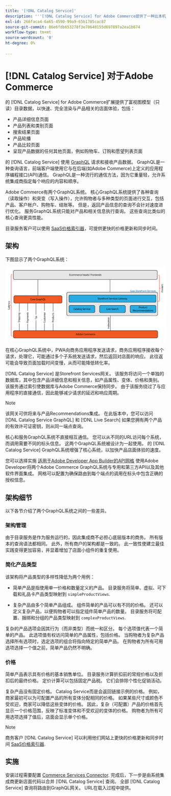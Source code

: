 ```yaml
---
title: '[!DNL Catalog Service]'
description: '''[!DNL Catalog Service] for Adobe Commerce提供了一种比本机Adobe Commerce GraphQL查询更快检索产品显示页面和产品列表页面内容的方法。'
exl-id: 266faca4-6a65-4590-99a9-65b1705cac87
source-git-commit: 86e6fdb653278f3e70640155d697897a2ea1b674
workflow-type: tm+mt
source-wordcount: '0'
ht-degree: 0%

---
```


# [!DNL Catalog Service] 对于Adobe Commerce

的 [!DNL Catalog Service] for Adobe Commerce扩展提供了富视图模型（只读）目录数据，以快速、完全渲染与产品相关的店面体验，包括：

* 产品详细信息页面
* 产品列表和类别页面
* 搜索结果页面
* 产品轮播
* 产品比较页面
* 呈现产品数据的任何其他页面，例如购物车、订购和愿望列表页面

的 [!DNL Catalog Service] 使用 [GraphQL](https://graphql.org/) 请求和接收产品数据。 GraphQL是一种查询语言，前端客户端使用它与在后端(如Adobe Commerce)上定义的应用程序编程接口(API)通信。 GraphQL是一种流行的通信方法，因为它重量轻，允许系统集成商指定每个响应的内容和顺序。

Adobe Commerce有两个GraphQL系统。 核心GraphQL系统提供了各种查询（读取操作）和突变（写入操作），允许购物者与多种类型的页面进行交互，包括产品、客户帐户、购物车、结账等。 但是，返回产品信息的查询不会针对速度进行优化。 服务GraphQL系统只能对产品和相关信息执行查询。 这些查询比类似的核心查询更具性能。

目录服务客户可以使用 [SaaS价格索引器](../price-index/index.md)，可提供更快的价格更新和同步时间。

## 架构

下图显示了两个GraphQL系统：

![目录架构图](assets/catalog-service-architecture.png)

在核心GraphQL系统中，PWA向商务应用程序发送请求，商务应用程序接收每个请求，处理它，可能通过多个子系统发送请求，然后返回对店面的响应。 此往返可能会导致页面加载时间变慢，从而可能降低转化率。

[!DNL Catalog Service] 是Storefront Services网关。 该服务将访问一个单独的数据库，其中包含产品详细信息和相关信息，如产品属性、变体、价格和类别。 该服务通过索引使数据库与Adobe Commerce保持同步。
由于该服务绕过了与应用程序的直接通信，因此能够减少请求的延迟和响应周期。

>[!NOTE]
>
>该网关可供将来与产品Recommendations集成。 在此版本中，您可以访问 [!DNL Catalog Service GraphQL] 和 [!DNL Live Search] 如果您拥有两个产品的有效许可证密钥，则从同一端点查询。

核心和服务GraphQL系统不直接相互通信。 您可以从不同的URL访问每个系统，而调用需要不同的标头信息。 这两个GraphQL系统被设计为一起使用。 的 [!DNL Catalog Service] GraphQL系统增强了核心系统，以加快产品店面体验的速度。

您可以选择实施 [适用于Adobe Developer App Builder的API网格](https://developer.adobe.com/graphql-mesh-gateway/) 使用Adobe Developer将两个Adobe Commerce GraphQL系统与专用和第三方API以及其他软件界面集成。 网格可以配置为确保路由到每个端点的调用在标头中包含正确的授权信息。

## 架构细节

以下各节介绍了两个GraphQL系统之间的一些差异。

### 架构管理

由于目录服务是作为服务运行的，因此集成商不必担心底层版本的商务。 所有版本的查询语法都相同。 此外，所有商户的架构都是一致的。 此一致性使建立最佳实践变得更加容易，并显着增加了店面小组件的重复使用。

### 简化产品类型

该架构将产品类型的多样性降低为两个用例：

* 简单产品是指使用单一价格和数量定义的产品。 目录服务将简单、虚拟、可下载和礼品卡产品类型映射到 `simpleProductViews`.

* 复杂产品由多个简单产品组成。 组件简单的产品可以有不同的价格。 还可以定义复杂产品，以便购物者可以指定组件简单产品的数量。 目录服务将可配置、捆绑和分组的产品类型映射到 `complexProductViews`.

复杂的产品选项会因其行为（而非类型）而统一和区分。 每个选项值代表一个简单的产品。 此选项值有权访问简单的产品属性，包括价格。 当购物者为复杂产品选择所有选项时，选定选项的组合将指向特定的简单产品。 在购物者为所有可用选项选择一个值之前，简单产品仍然不明确。

### 价格

简单产品表示具有价格的基本销售单位。 目录服务计算折扣前的常规价格以及折扣后的最终价格。 定价计算可以包括固定产品税。 它们会排除个性化促销活动。

复杂产品没有固定价格。 Catalog Service而是会返回链接示例的价格。 例如，商家最初可以为可配置产品的所有变体分配相同的价格。 如果某些尺寸或颜色不受欢迎，商家可以降低这些变体的价格。 因此，复杂（可配置）产品的价格首先显示一个价格范围，反映了标准变体和不受欢迎的变体的价格。 购物者为所有可用选项选择了值后，店面会显示单个价格。

>[!NOTE]
>
> 商务客户 [!DNL Catalog Service] 可以利用他们网站上更快的价格更新和同步时间 [SaaS价格索引器](../price-index/index.md).

## 实施

安装过程需要配置 [Commerce Services Connector](../landing/saas.md). 完成后，下一步是由系统集成商更新店面代码以合并 [!DNL Catalog Service] 查询。 全部 [!DNL Catalog Service] 查询将路由到GraphQL网关。 URL在载入过程中提供。
